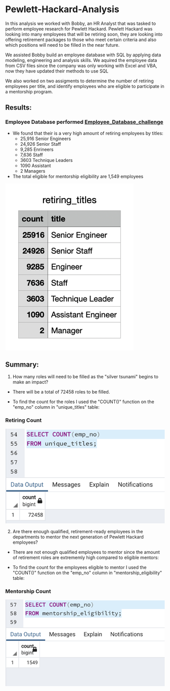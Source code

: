 # Pewlett-Hackard-Analysis
In this analysis we worked with Bobby, an HR Analyst that was tasked to perform employee research for Pewlett Hackard. Pewlett Hackard was looking into many employees that will be retiring soon, they are looking into offering retirement packages to those who meet certain criteria and also which positions will need to be filled in the near future. 

We assisted Bobby build an employee database with SQL by applying data modeling, engineering and analysis skills. We aquired the employee data from CSV files since the company was only working with Excel and VBA, now they have updated their methods to use SQL

We also worked on two assigments to determine the number of retiring employees per title, and identify employees who are eligible to participate in a mentorship program.

## Results:   

### Employee Database performed [Employee_Database_challenge](https://github.com/Lesliec87/Pewlett-Hackard-Analysis/blob/main/Queries/Employee_Database_challenge.sql)

- We found that their is a very high amount of retiring employees by titles: 
  - 25,916 Senior Engineers
  - 24,926 Senior Staff
  - 9,285 Enrineers
  - 7,636 Staff
  - 3603 Technique Leaders 
  - 1090 Assistant 
  - 2 Managers
- The total eligible for mentorship eligibility are 1,549 employees 

![Retiring Titles](https://github.com/Lesliec87/Pewlett-Hackard-Analysis/blob/main/Data/retiring_titles.png)


## Summary: 

1. How many roles will need to be filled as the "silver tsunami" begins to make an impact?
  - There will be a total of 72458 roles to be filled.
   
  - To find the count for the roles I used the "COUNT()" function on the "emp_no" column in "unique_titles" table:

### Retiring Count
![Retiring Count](https://github.com/Lesliec87/Pewlett-Hackard-Analysis/blob/main/Data/retirement%20count.png)

2. Are there enough qualified, retirement-ready employees in the departments to mentor the next generation of Pewlett Hackard employees?
  - There are not enough qualified employees to mentor since the amount of retirement roles are extrememly high compared to eligible mentors: 
 
  - To find the count for the employees eligible to mentor I used the "COUNT()" function on the "emp_no" column in "mentorship_eligibility" table: 

### Mentorship Count
![Mentorship Count](https://github.com/Lesliec87/Pewlett-Hackard-Analysis/blob/main/Data/mentorship%20count.png)

